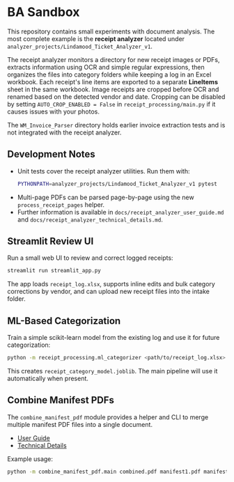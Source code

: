 # BA Sandbox

This repository contains small experiments with document analysis. The most complete example is the **receipt analyzer** located under `analyzer_projects/Lindamood_Ticket_Analyzer_v1`.

The receipt analyzer monitors a directory for new receipt images or PDFs, extracts information using OCR and simple regular expressions, then organizes the files into category folders while keeping a log in an Excel workbook. Each receipt's line items are exported to a separate **LineItems** sheet in the same workbook. Image receipts are cropped before OCR and renamed based on the detected vendor and date. Cropping can be disabled by setting ``AUTO_CROP_ENABLED = False`` in ``receipt_processing/main.py`` if it causes issues with your photos.

The `WM_Invoice_Parser` directory holds earlier invoice extraction tests and is not integrated with the receipt analyzer.

## Development Notes
- Unit tests cover the receipt analyzer utilities. Run them with:
  ```bash
  PYTHONPATH=analyzer_projects/Lindamood_Ticket_Analyzer_v1 pytest
  ```
- Multi-page PDFs can be parsed page-by-page using the new `process_receipt_pages` helper.
- Further information is available in `docs/receipt_analyzer_user_guide.md` and `docs/receipt_analyzer_technical_details.md`.

## Streamlit Review UI
Run a small web UI to review and correct logged receipts:

```bash
streamlit run streamlit_app.py
```

The app loads `receipt_log.xlsx`, supports inline edits and bulk category
corrections by vendor, and can upload new receipt files into the intake
folder.

## ML-Based Categorization
Train a simple scikit-learn model from the existing log and use it for future
categorization:

```bash
python -m receipt_processing.ml_categorizer <path/to/receipt_log.xlsx>
```

This creates `receipt_category_model.joblib`. The main pipeline will use it
automatically when present.


## Combine Manifest PDFs

The `combine_manifest_pdf` module provides a helper and CLI to merge multiple
manifest PDF files into a single document.

- [User Guide](docs/combine_manifest_pdf_user_guide.md)
- [Technical Details](docs/combine_manifest_pdf_technical_details.md)

Example usage:
```bash
python -m combine_manifest_pdf.main combined.pdf manifest1.pdf manifest2.pdf
```
